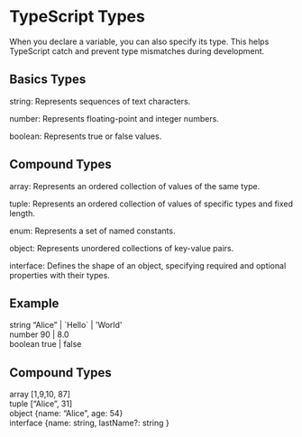 # TypeScript Types 

When you declare a variable, you can also specify its type. This helps TypeScript catch and prevent type mismatches during development.

## Basics Types
string: Represents sequences of text characters.

number: Represents floating-point and integer numbers.

boolean: Represents true or false values.

## Compound Types
array: Represents an ordered collection of values of the same type.


tuple: Represents an ordered collection of values of specific types and fixed length.


enum: Represents a set of named constants.


object: Represents unordered collections of key-value pairs.


interface: Defines the shape of an object, specifying required and optional properties with their types.

## Example
string “Alice” | \`Hello` | 'World'\
number 90 | 8.0\
boolean true | false

## Compound Types
array [1,9,10, 87]\
tuple [“Alice”, 31] \
object {name: “Alice”, age: 54}\
interface {name: string, lastName?: string }
